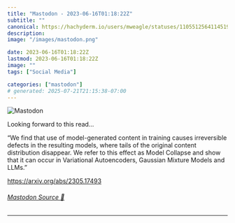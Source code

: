 ```yaml
---
title: "Mastodon - 2023-06-16T01:18:22Z"
subtitle: ""
canonical: https://hachyderm.io/users/mweagle/statuses/110551256411451961
description:
image: "/images/mastodon.png"

date: 2023-06-16T01:18:22Z
lastmod: 2023-06-16T01:18:22Z
image: ""
tags: ["Social Media"]

categories: ["mastodon"]
# generated: 2025-07-21T21:15:38-07:00
---
```

![Mastodon](/images/mastodon.png)

<p>Looking forward to this read…</p><p>“We find that use of model-generated content in training causes irreversible defects in the resulting models, where tails of the original content distribution disappear. We refer to this effect as Model Collapse and show that it can occur in Variational Autoencoders, Gaussian Mixture Models and LLMs.”</p><p><a href="https://arxiv.org/abs/2305.17493" target="_blank" rel="nofollow noopener noreferrer" translate="no"><span class="invisible">https://</span><span class="">arxiv.org/abs/2305.17493</span><span class="invisible"></span></a></p>


###### [Mastodon Source 🐘](https://hachyderm.io/@mweagle/110551256411451961)

___

